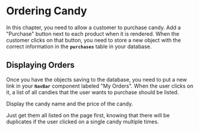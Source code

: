 # Ordering Candy

In this chapter, you need to allow a customer to purchase candy. Add a "Purchase" button next to each product when it is rendered. When the customer clicks on that button, you need to store a new object with the correct information in the **`purchases`** table in your database.

## Displaying Orders

Once you have the objects saving to the database, you need to put a new link in your **`NavBar`** component labeled "My Orders". When the user clicks on it, a list of all candies that the user wants to purchase should be listed.

Display the candy name and the price of the candy.

Just get them all listed on the page first, knowing that there will be duplicates if the user clicked on a single candy multiple times.
